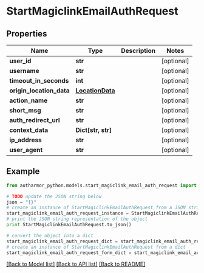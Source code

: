 # StartMagiclinkEmailAuthRequest


## Properties
Name | Type | Description | Notes
------------ | ------------- | ------------- | -------------
**user_id** | **str** |  | [optional] 
**username** | **str** |  | [optional] 
**timeout_in_seconds** | **int** |  | [optional] 
**origin_location_data** | [**LocationData**](LocationData.md) |  | [optional] 
**action_name** | **str** |  | [optional] 
**short_msg** | **str** |  | [optional] 
**auth_redirect_url** | **str** |  | [optional] 
**context_data** | **Dict[str, str]** |  | [optional] 
**ip_address** | **str** |  | [optional] 
**user_agent** | **str** |  | [optional] 

## Example

```python
from autharmor_python.models.start_magiclink_email_auth_request import StartMagiclinkEmailAuthRequest

# TODO update the JSON string below
json = "{}"
# create an instance of StartMagiclinkEmailAuthRequest from a JSON string
start_magiclink_email_auth_request_instance = StartMagiclinkEmailAuthRequest.from_json(json)
# print the JSON string representation of the object
print StartMagiclinkEmailAuthRequest.to_json()

# convert the object into a dict
start_magiclink_email_auth_request_dict = start_magiclink_email_auth_request_instance.to_dict()
# create an instance of StartMagiclinkEmailAuthRequest from a dict
start_magiclink_email_auth_request_form_dict = start_magiclink_email_auth_request.from_dict(start_magiclink_email_auth_request_dict)
```
[[Back to Model list]](../README.md#documentation-for-models) [[Back to API list]](../README.md#documentation-for-api-endpoints) [[Back to README]](../README.md)


